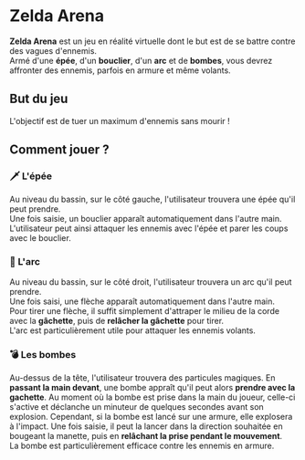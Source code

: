 # Zelda Arena  

**Zelda Arena** est un jeu en réalité virtuelle dont le but est de se battre contre des vagues d'ennemis.  
Armé d'une **épée**, d'un **bouclier**, d'un **arc** et de **bombes**, vous devrez affronter des ennemis, parfois en armure et même volants.  

## But du jeu  
L'objectif est de tuer un maximum d'ennemis sans mourir !  

## Comment jouer ?  

### 🗡️ L'épée  
Au niveau du bassin, sur le côté gauche, l'utilisateur trouvera une épée qu'il peut prendre.  
Une fois saisie, un bouclier apparaît automatiquement dans l'autre main.  
L'utilisateur peut ainsi attaquer les ennemis avec l'épée et parer les coups avec le bouclier.  

### 🏹 L'arc  
Au niveau du bassin, sur le côté droit, l'utilisateur trouvera un arc qu'il peut prendre.  
Une fois saisi, une flèche apparaît automatiquement dans l'autre main.  
Pour tirer une flèche, il suffit simplement d'attraper le milieu de la corde avec la **gâchette**, puis de **relâcher la gâchette** pour tirer.  
L'arc est particulièrement utile pour attaquer les ennemis volants.  

### 💣 Les bombes  
Au-dessus de la tête, l'utilisateur trouvera des particules magiques. En **passant la main devant**, une bombe appraît qu'il peut alors **prendre avec la gachette**. 
Au moment où la bombe est prise dans la main du joueur, celle-ci s'active et déclanche un minuteur de quelques secondes avant son explosion. 
Cependant, si la bombe est lancé sur une armure, elle explosera à l'impact.
Une fois saisie, il peut la lancer dans la direction souhaitée en bougeant la manette, puis en **relâchant la prise pendant le mouvement**.  
La bombe est particulièrement efficace contre les ennemis en armure.  

